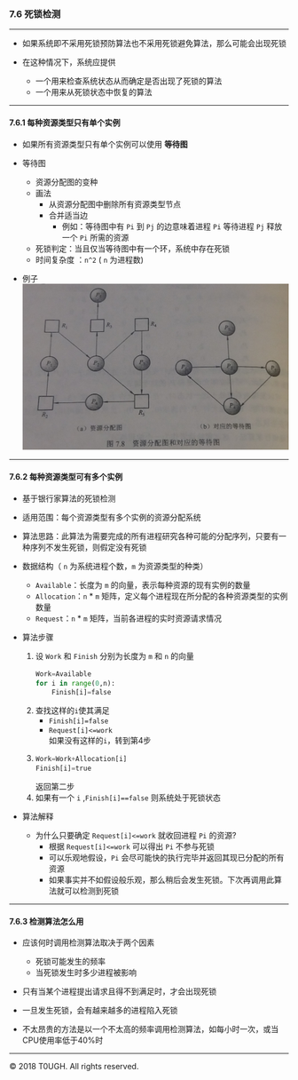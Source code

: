 ### 7.6 死锁检测
---

- 如果系统即不采用死锁预防算法也不采用死锁避免算法，那么可能会出现死锁

- 在这种情况下，系统应提供
    - 一个用来检查系统状态从而确定是否出现了死锁的算法 
    - 一个用来从死锁状态中恢复的算法

---
#### 7.6.1  每种资源类型只有单个实例

- 如果所有资源类型只有单个实例可以使用 **等待图**

- 等待图
    - 资源分配图的变种
    - 画法
        - 从资源分配图中删除所有资源类型节点
        - 合并适当边
            - 例如：等待图中有 `Pi` 到 `Pj` 的边意味着进程 `Pi` 等待进程 `Pj` 释放一个 `Pi` 所需的资源
    - 死锁判定：当且仅当等待图中有一个环，系统中存在死锁
    - 时间复杂度 ：`n^2` ( `n` 为进程数)

- 例子
![](resource/等待图Exp.jpg)
---
#### 7.6.2 每种资源类型可有多个实例

- 基于银行家算法的死锁检测

- 适用范围：每个资源类型有多个实例的资源分配系统

- 算法思路：此算法为需要完成的所有进程研究各种可能的分配序列，只要有一种序列不发生死锁，则假定没有死锁

- 数据结构（ `n` 为系统进程个数，`m` 为资源类型的种类）
    - `Available`：长度为 `m` 的向量，表示每种资源的现有实例的数量
    - `Allocation`：`n` * `m` 矩阵，定义每个进程现在所分配的各种资源类型的实例数量
    - `Request`：`n` * `m` 矩阵，当前各进程的实时资源请求情况

- 算法步骤
    1. 设 `Work` 和 `Finish` 分别为长度为 `m` 和 `n` 的向量
        ````py
        Work=Available
        for i in range(0,n):
            Finish[i]=false
        ````
    2. 查找这样的`i`使其满足
        - `Finish[i]=false`
        - `Request[i]<=work`  
        如果没有这样的`i`，转到第4步 
    3. 
        ````py
        Work=Work+Allocation[i]
        Finish[i]=true
        ````
        返回第二步
    4. 如果有一个 `i` ,`Finish[i]==false` 则系统处于死锁状态
- 算法解释
    - 为什么只要确定 `Request[i]<=work` 就收回进程 `Pi` 的资源?
        - 根据 `Request[i]<=work` 可以得出 `Pi` 不参与死锁
        - 可以乐观地假设，`Pi` 会尽可能快的执行完毕并返回其现已分配的所有资源
        - 如果事实并不如假设般乐观，那么稍后会发生死锁。下次再调用此算法就可以检测到死锁
---
#### 7.6.3 检测算法怎么用
- 应该何时调用检测算法取决于两个因素
    - 死锁可能发生的频率
    - 当死锁发生时多少进程被影响

- 只有当某个进程提出请求且得不到满足时，才会出现死锁

- 一旦发生死锁，会有越来越多的进程陷入死锁

- 不太昂贵的方法是以一个不太高的频率调用检测算法，如每小时一次，或当CPU使用率低于40%时
---
&copy; 2018 T0UGH. All rights reserved.
